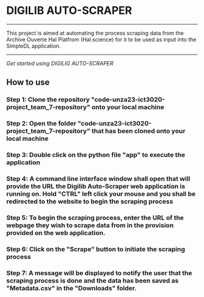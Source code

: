 # DIGILIB AUTO-SCRAPER

***

This project is aimed at automating the process scraping data from the Archive Ouverte Hal Platfrom (Hal.science) for it to be used as input into the SimpleDL application.

***

*Get started using DIGILIG AUTO-SCRAPER*

## How to use

### Step 1: Clone the repository "code-unza23-ict3020-project_team_7-repository" onto your local machine

### Step 2: Open the folder "code-unza23-ict3020-project_team_7-repository" that has been cloned onto your local machine

### Step 3: Double click on the python file "app" to execute the application

### Step 4: A command line interface window shall open that will provide the URL the Digilib Auto-Scraper web application is running on. Hold "CTRL"  left click your mouse and you shall be redirected to the website to begin the scraping process

###  Step 5: To begin the scraping process, enter the URL of the webpage they wish to scrape data from in the provision provided on the web application.

### Step 6: Click on the "Scrape" button to initiate the scraping process

### Step 7: A message will be displayed to notify the user that the scraping process is done and the data has been saved as "Metadata.csv" in the "Downloads" folder.